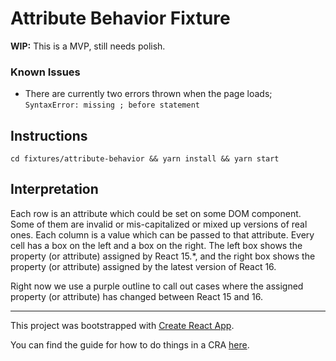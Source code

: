 # Attribute Behavior Fixture

**WIP:** This is a MVP, still needs polish.

### Known Issues
- There are currently two errors thrown when the page loads;
  `SyntaxError: missing ; before statement`

## Instructions

`cd fixtures/attribute-behavior && yarn install && yarn start`

## Interpretation

Each row is an attribute which could be set on some DOM component. Some of
them are invalid or mis-capitalized or mixed up versions of real ones.
Each column is a value which can be passed to that attribute.
Every cell has a box on the left and a box on the right.
The left box shows the property (or attribute) assigned by React 15.\*, and the
right box shows the property (or attribute) assigned by the latest version of
React 16.

Right now we use a purple outline to call out cases where the assigned property
(or attribute) has changed between React 15 and 16.

---


This project was bootstrapped with [Create React App](https://github.com/facebookincubator/create-react-app).

You can find the guide for how to do things in a CRA [here](https://github.com/facebookincubator/create-react-app/blob/master/packages/react-scripts/template/README.md).
